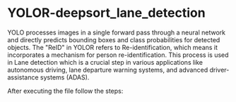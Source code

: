 # YOLOR-deepsort_lane_detection

YOLO processes images in a single forward pass through a neural network and directly predicts bounding boxes and class probabilities for detected objects. The "ReID" in YOLOR refers to Re-identification, which means it incorporates a mechanism for person re-identification. This process is used in Lane detection which is a crucial step in various applications like autonomous driving, lane departure warning systems, and advanced driver-assistance systems (ADAS).


After executing the file follow the steps:
